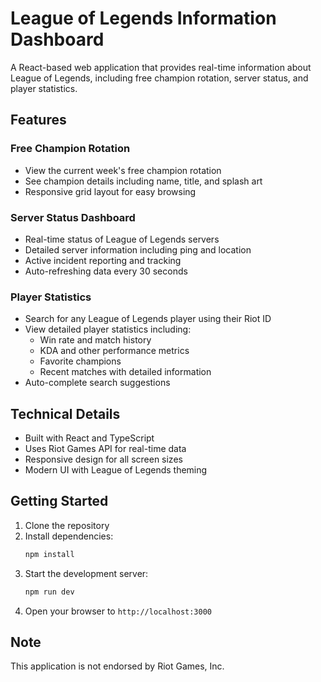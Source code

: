 # League of Legends Information Dashboard

A React-based web application that provides real-time information about League of Legends, including free champion rotation, server status, and player statistics.

## Features

### Free Champion Rotation
- View the current week's free champion rotation
- See champion details including name, title, and splash art
- Responsive grid layout for easy browsing

### Server Status Dashboard
- Real-time status of League of Legends servers
- Detailed server information including ping and location
- Active incident reporting and tracking
- Auto-refreshing data every 30 seconds

### Player Statistics
- Search for any League of Legends player using their Riot ID
- View detailed player statistics including:
  - Win rate and match history
  - KDA and other performance metrics
  - Favorite champions
  - Recent matches with detailed information
- Auto-complete search suggestions

## Technical Details

- Built with React and TypeScript
- Uses Riot Games API for real-time data
- Responsive design for all screen sizes
- Modern UI with League of Legends theming

## Getting Started

1. Clone the repository
2. Install dependencies:
   ```bash
   npm install
   ```
3. Start the development server:
   ```bash
   npm run dev
   ```
4. Open your browser to `http://localhost:3000`

## Note
This application is not endorsed by Riot Games, Inc.
